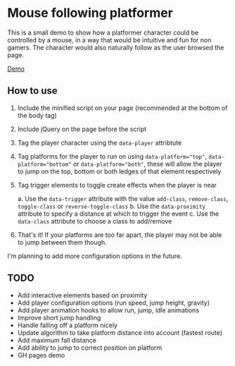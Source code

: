 Mouse following platformer
==========================

This is a small demo to show how a platformer character could be controlled by a mouse, in a way that would be intuitive and fun for non gamers. The character would also naturally follow as the user browsed the page.

[Demo](http://peterjwest.github.io/follow_platformer/)

## How to use

1. Include the minified script on your page (recommended at the bottom of the body tag)

2. Include jQuery on the page before the script

3. Tag the player character using the `data-player` attribtute

4. Tag platforms for the player to run on using `data-platform="top"`, `data-platform="bottom"` or `data-platform="both"`, these will allow the player to jump on the top, bottom or both ledges of that element respectively

5. Tag trigger elements to toggle create effects when the player is near

    a. Use the `data-trigger` attribute with the value `add-class`, `remove-class`, `toggle-class` or `reverse-toggle-class`
    b. Use the `data-proximity` attribute to specify a distance at which to trigger the event
    c. Use the `data-class` attribute to choose a class to add/remove

6. That's it! If your platforms are too far apart, the player may not be able to jump between them though.

I'm planning to add more configuration options in the future.


## TODO

- Add interactive elements based on proximity
- Add player configuration options (run speed, jump height, gravity)
- Add player animation hooks to allow run, jump, idle animations
- Improve short jump handling
- Handle falling off a platform nicely
- Update algorithm to take platform distance into account (fastest route)
- Add maximum fall distance
- Add ability to jump to correct position on platform
- GH pages demo
